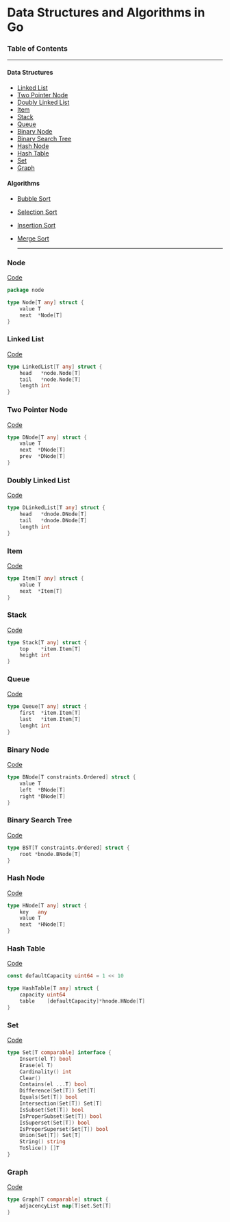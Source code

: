 # Data Structures and Algorithms in Go

### Table of Contents  

---

#### Data Structures

- [Linked List](#linked-list)
- [Two Pointer Node](#two-pointer-node)
- [Doubly Linked List](#doubly-linked-list)
- [Item](#item)
- [Stack](#stack)
- [Queue](#queue)
- [Binary Node](#binary-node)
- [Binary Search Tree](#binary-search-tree)
- [Hash Node](#hash-node)
- [Hash Table](#hash-table)
- [Set](#set)
- [Graph](#graph)

#### Algorithms

- [Bubble Sort](#bubble-sort)
- [Selection Sort](#selection-sort)
- [Insertion Sort](#insertion-sort)
- [Merge Sort](#merge-sort)

	---

### Node

[Code](https://github.com/pedro-git-projects/go-data-structures-and-algorithms/tree/master/structures/node)

```go
package node

type Node[T any] struct {
	value T
	next  *Node[T]
}
```



### Linked List

[Code](https://github.com/pedro-git-projects/go-data-structures-and-algorithms/tree/master/structures/linkedlist)

```go
type LinkedList[T any] struct {
	head   *node.Node[T]
	tail   *node.Node[T]
	length int
}
```

### Two Pointer Node

[Code](https://github.com/pedro-git-projects/go-data-structures-and-algorithms/tree/master/structures/dnode)

```go
type DNode[T any] struct {
	value T
	next  *DNode[T]
	prev  *DNode[T]
}
```

### Doubly Linked List

[Code](https://github.com/pedro-git-projects/go-data-structures-and-algorithms/tree/master/structures/dlinkedlist)

```go
type DLinkedList[T any] struct {
	head   *dnode.DNode[T]
	tail   *dnode.DNode[T]
	length int
}
```

### Item

[Code](https://github.com/pedro-git-projects/go-data-structures-and-algorithms/tree/master/structures/item)

```go
type Item[T any] struct {
	value T
	next  *Item[T]
}
```

### Stack

[Code](https://github.com/pedro-git-projects/go-data-structures-and-algorithms/tree/master/structures/stack)

```go
type Stack[T any] struct {
	top    *item.Item[T]
	height int
}
```

### Queue 

[Code](https://github.com/pedro-git-projects/go-data-structures-and-algorithms/tree/master/structures/queue)

```go
type Queue[T any] struct {
	first  *item.Item[T]
	last   *item.Item[T]
	lenght int
}
```

### Binary Node 

[Code](https://github.com/pedro-git-projects/go-data-structures-and-algorithms/tree/master/structures/bnode)

```go
type BNode[T constraints.Ordered] struct {
	value T
	left  *BNode[T]
	right *BNode[T]
}
```
### Binary Search Tree 

[Code](https://github.com/pedro-git-projects/go-data-structures-and-algorithms/tree/master/structures/binsrchtree)

```go
type BST[T constraints.Ordered] struct {
	root *bnode.BNode[T]
}
```

### Hash Node 

[Code](https://github.com/pedro-git-projects/go-data-structures-and-algorithms/tree/master/structures/hnode)

```go
type HNode[T any] struct {
	key   any
	value T
	next  *HNode[T]
}
```
### Hash Table 

[Code](https://github.com/pedro-git-projects/go-data-structures-and-algorithms/tree/master/structures/hashtable)

```go
const defaultCapacity uint64 = 1 << 10

type HashTable[T any] struct {
	capacity uint64
	table    [defaultCapacity]*hnode.HNode[T]
}
```
### Set 

[Code](https://github.com/pedro-git-projects/go-data-structures-and-algorithms/tree/master/structures/set)

```go
type Set[T comparable] interface {
	Insert(el T) bool
	Erase(el T)
	Cardinality() int
	Clear()
	Contains(el ...T) bool
	Difference(Set[T]) Set[T]
	Equals(Set[T]) bool
	Intersection(Set[T]) Set[T]
	IsSubset(Set[T]) bool
	IsProperSubset(Set[T]) bool
	IsSuperset(Set[T]) bool
	IsProperSuperset(Set[T]) bool
	Union(Set[T]) Set[T]
	String() string
	ToSlice() []T
}
```

### Graph 

[Code](https://github.com/pedro-git-projects/go-data-structures-and-algorithms/tree/master/structures/graph)

```go
type Graph[T comparable] struct {
	adjacencyList map[T]set.Set[T]
}
```
